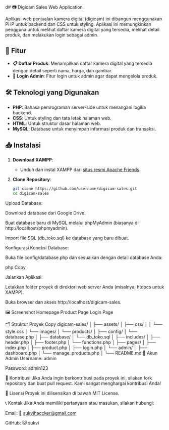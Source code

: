 d# 📷 Digicam Sales Web Application

Aplikasi web penjualan kamera digital (digicam) ini dibangun menggunakan PHP untuk backend dan CSS untuk styling. Aplikasi ini memungkinkan pengguna untuk melihat daftar kamera digital yang tersedia, melihat detail produk, dan melakukan login sebagai admin.

## 🚀 Fitur

- **📋 Daftar Produk**: Menampilkan daftar kamera digital yang tersedia dengan detail seperti nama, harga, dan gambar.
- **🔐 Login Admin**: Fitur login untuk admin agar dapat mengelola produk.

## 🛠️ Teknologi yang Digunakan

- **PHP**: Bahasa pemrograman server-side untuk menangani logika backend.
- **CSS**: Untuk styling dan tata letak halaman web.
- **HTML**: Untuk struktur dasar halaman web.
- **MySQL**: Database untuk menyimpan informasi produk dan transaksi.

## 📥 Instalasi

1. **Download XAMPP**:
   - Unduh dan instal XAMPP dari [situs resmi Apache Friends](https://www.apachefriends.org/index.html).

2. **Clone Repository**:
   ```bash
   git clone https://github.com/username/digicam-sales.git
   cd digicam-sales
Upload Database:

Download database dari Google Drive.

Buat database baru di MySQL melalui phpMyAdmin (biasanya di http://localhost/phpmyadmin).

Import file SQL (db_toko.sql) ke database yang baru dibuat.

Konfigurasi Koneksi Database:

Buka file config/database.php dan sesuaikan dengan detail database Anda:

php
Copy
<?php
$hostname = 'localhost';
$username = 'root';
$password = '';
$dbname = 'digicam';

$conn = mysqli_connect($hostname, $username, $password, $dbname) or die ('Gagal Masuk');
?>
Jalankan Aplikasi:

Letakkan folder proyek di direktori web server Anda (misalnya, htdocs untuk XAMPP).

Buka browser dan akses http://localhost/digicam-sales.

🖼️ Screenshot
Homepage
Product Page
Login Page

🗂️ Struktur Proyek
Copy
digicam-sales/
│
├── assets/
│   ├── css/
│   │   └── style.css
│   └── images/
│       └── products/
│
├── config/
│   └── database.php
│
├── database/
│   └── db_toko.sql
│
├── includes/
│   ├── header.php
│   ├── footer.php
│   └── functions.php
│
├── pages/
│   ├── index.php
│   ├── product.php
│   ├── login.php
│   └── admin/
│       ├── dashboard.php
│       └── manage_products.php
│
└── README.md
🔑 Akun Admin
Username: admin

Password: admin123

🤝 Kontribusi
Jika Anda ingin berkontribusi pada proyek ini, silakan fork repository dan buat pull request. Kami sangat menghargai kontribusi Anda!

📜 Lisensi
Proyek ini dilisensikan di bawah MIT License.

📞 Kontak
Jika Anda memiliki pertanyaan atau masukan, silakan hubungi:

Email: 📧 sukvihaccker@gmail.com

GitHub: 🐱 sukvi
